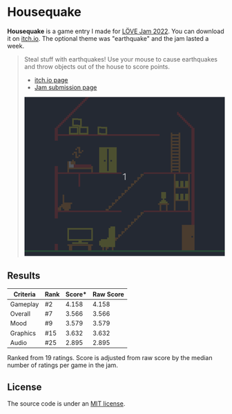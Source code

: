 # Housequake

**Housequake** is a game entry I made for [LÖVE Jam 2022](https://itch.io/jam/love2d-jam-2022). You can download it on [itch.io](https://tarhses.itch.io/housequake). The optional theme was "earthquake" and the jam lasted a week.

> Steal stuff with earthquakes! Use your mouse to cause earthquakes and throw objects out of the house to score points.
> 
> * [itch.io page](https://tarhses.itch.io/housequake)
> * [Jam submission page](https://itch.io/jam/love2d-jam-2022/rate/1428280)
> 
> ![Game screenshot](./screenshots/Peek%2004-03-2022%2017-30.gif)

## Results

| Criteria | Rank | Score* | Raw Score |
| -------- | ---- | ------ | --------- |
| Gameplay | #2   | 4.158  | 4.158     |
| Overall  | #7   | 3.566  | 3.566     |
| Mood     | #9   | 3.579  | 3.579     |
| Graphics | #15  | 3.632  | 3.632     |
| Audio    | #25  | 2.895  | 2.895     |

Ranked from 19 ratings. Score is adjusted from raw score by the median number of ratings per game in the jam.

## License

The source code is under an [MIT license](./LICENSE).
